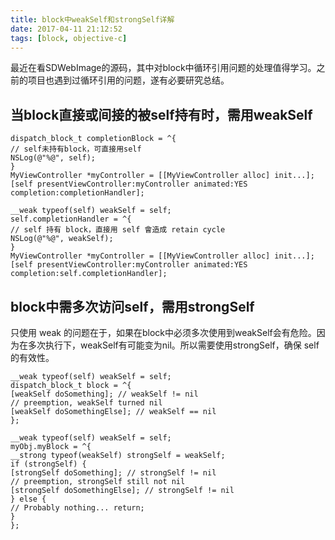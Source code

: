 ```yaml
---
title: block中weakSelf和strongSelf详解
date: 2017-04-11 21:12:52
tags: [block, objective-c]
---
```

最近在看SDWebImage的源码，其中对block中循环引用问题的处理值得学习。之前的项目也遇到过循环引用的问题，遂有必要研究总结。

## 当block直接或间接的被self持有时，需用weakSelf

```
dispatch_block_t completionBlock = ^{ 
// self未持有block，可直接用self 
NSLog(@"%@", self); 
} 
MyViewController *myController = [[MyViewController alloc] init...]; 
[self presentViewController:myController animated:YES completion:completionHandler];
```

```
__weak typeof(self) weakSelf = self;
self.completionHandler = ^{ 
// self 持有 block，直接用 self 會造成 retain cycle 
NSLog(@"%@", weakSelf);
} 
MyViewController *myController = [[MyViewController alloc] init...]; 
[self presentViewController:myController animated:YES completion:self.completionHandler];
```

## block中需多次访问self，需用strongSelf

只使用 weak 的问题在于，如果在block中必须多次使用到weakSelf会有危险。因为在多次执行下，weakSelf有可能变为nil。所以需要使用strongSelf，确保 self 的有效性。

```
__weak typeof(self) weakSelf = self; 
dispatch_block_t block = ^{ 
[weakSelf doSomething]; // weakSelf != nil 
// preemption, weakSelf turned nil 
[weakSelf doSomethingElse]; // weakSelf == nil 
};
```

```
__weak typeof(self) weakSelf = self;
myObj.myBlock = ^{ 
__strong typeof(weakSelf) strongSelf = weakSelf; 
if (strongSelf) { 
[strongSelf doSomething]; // strongSelf != nil 
// preemption, strongSelf still not nil 
[strongSelf doSomethingElse]; // strongSelf != nil 
} else { 
// Probably nothing... return; 
} 
};
```


